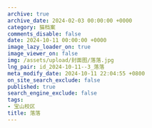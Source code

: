 ```yaml
---
archive: true
archive_date: 2024-02-03 00:00:00 +0000
category: 猫档案
comments_disable: false
date: 2024-10-11 00:00:00 +0000
image_lazy_loader_on: true
image_viewer_on: false
img: /assets/upload/封面图/落落.jpg
lng_pair: id_2024-10-11--3_落落
meta_modify_date: 2024-10-11 22:04:55 +0800
on_site_search_exclude: false
published: true
search_engine_exclude: false
tags:
- 宝山校区
title: 落落
---
```

